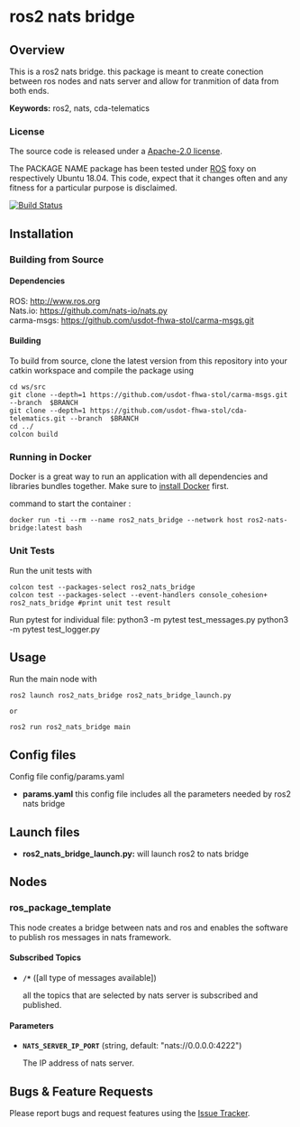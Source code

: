 # ros2 nats bridge

## Overview

This is a ros2 nats bridge. this package is meant to create conection between ros nodes and nats server and allow for tranmition of data from both ends.

**Keywords:** ros2, nats, cda-telematics

### License

The source code is released under a [Apache-2.0 license](cda-telematics/LICENSE).

The PACKAGE NAME package has been tested under [ROS] foxy on respectively Ubuntu 18.04.
This code, expect that it changes often and any fitness for a particular purpose is disclaimed.

[![Build Status]()]()

## Installation

### Building from Source

#### Dependencies

ROS: http://www.ros.org \
Nats.io: https://github.com/nats-io/nats.py \
carma-msgs: https://github.com/usdot-fhwa-stol/carma-msgs.git 

#### Building

To build from source, clone the latest version from this repository into your catkin workspace and compile the package using

	cd ws/src
	git clone --depth=1 https://github.com/usdot-fhwa-stol/carma-msgs.git --branch  $BRANCH
    git clone --depth=1 https://github.com/usdot-fhwa-stol/cda-telematics.git --branch  $BRANCH
	cd ../
	colcon build

### Running in Docker

Docker is a great way to run an application with all dependencies and libraries bundles together. 
Make sure to [install Docker](https://docs.docker.com/get-docker/) first. 

command to start the container :

	docker run -ti --rm --name ros2_nats_bridge --network host ros2-nats-bridge:latest bash

### Unit Tests

Run the unit tests with

	colcon test --packages-select ros2_nats_bridge
	colcon test --packages-select --event-handlers console_cohesion+ ros2_nats_bridge #print unit test result

Run pytest for individual file:
	python3 -m pytest test_messages.py
	python3 -m pytest test_logger.py
	
## Usage

Run the main node with

	ros2 launch ros2_nats_bridge ros2_nats_bridge_launch.py

    or 

    ros2 run ros2_nats_bridge main

## Config files

Config file config/params.yaml

* **params.yaml** this config file includes all the parameters needed by ros2 nats bridge

## Launch files

* **ros2_nats_bridge_launch.py:** will launch ros2 to nats bridge 

## Nodes

### ros_package_template

This node creates a bridge between nats and ros and enables the software to publish ros messages in nats framework.

#### Subscribed Topics

* **`/*`** ([all type of messages available])

	all the topics that are selected by nats server is subscribed and published.

#### Parameters

* **`NATS_SERVER_IP_PORT`** (string, default: "nats://0.0.0.0:4222")

	The IP address of nats server.



## Bugs & Feature Requests

Please report bugs and request features using the [Issue Tracker](https://github.com/usdot-fhwa-stol/cda-telematics/issues).


[ROS]: http://www.ros.org
[Nats.io]: https://github.com/nats-io/nats.py
[carma-msgs]: https://github.com/usdot-fhwa-stol/carma-msgs.git

